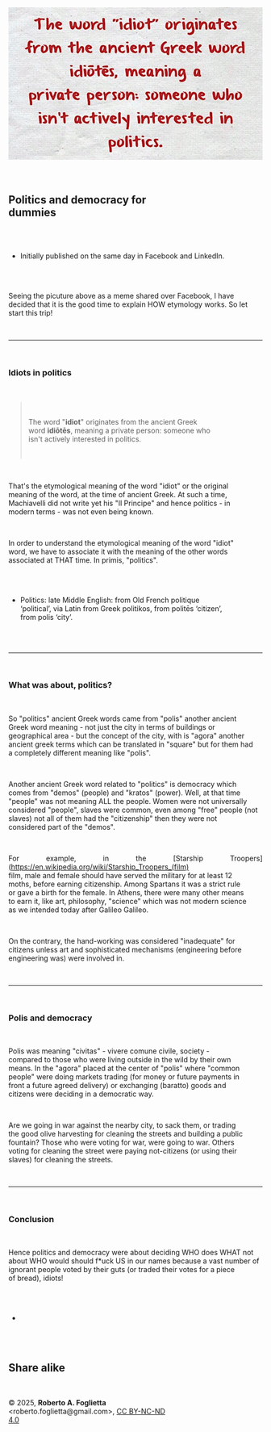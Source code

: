 <div id="firstdiv" created=":EN" style="max-width: 800px; margin: auto; white-space: pre-wrap; text-align: justify;">
<style>#printlink { display: inline; } @page { size: a4; margin: 0.36in 13.88mm 0.50in 13.88mm; zoom: 100%; } @media print { html { zoom: 100%; } }</style>

<div align="center"><img src="img/302-politics-and-democracy-for-dummies-img-001.jpg" width="800"><br></div>

## Politics and democracy for dummies

- Initially published on the same day in Facebook and LinkedIn.

Seeing the picuture above as a meme shared over Facebook, I have decided that it is the good time to explain HOW etymology works. So let start this trip!

---

### Idiots in politics

> The word "**idiot**" originates from the ancient Greek word **idiōtēs**, meaning a private person: someone who isn't actively interested in politics.

That's the etymological meaning of the word "idiot" or the original meaning of the word, at the time of ancient Greek. At such a time, Machiavelli did not write yet his "Il Principe" and hence politics - in modern terms - was not even being known.

In order to understand the etymological meaning of the word "idiot" word, we have to associate it with the meaning of the other words associated at THAT time. In primis, "politics".

- Politics: late Middle English: from Old French politique ‘political’, via Latin from Greek politikos, from politēs ‘citizen’, from polis ‘city’.

---

### What was about, politics?

So "politics" ancient Greek words came from "polis" another ancient Greek word meaning - not just the city in terms of buildings or geographical area - but the concept of the city, with is "agora" another ancient greek terms which can be translated in "square" but for them had a completely different meaning like "polis".

Another ancient Greek word related to "politics" is democracy which comes from "demos" (people) and "kratos" (power). Well, at that time "people" was not meaning ALL the people. Women were not universally considered "people", slaves were common, even among "free" people (not slaves) not all of them had the "citizenship" then they were not considered part of the "demos".

For example, in the [Starship Troopers](https://en.wikipedia.org/wiki/Starship_Troopers_(film) film, male and female should have served the military for at least 12 moths, before earning citizenship. Among Spartans it was a strict rule or gave a birth for the female. In Athens, there were many other means to earn it, like art, philosophy, "science" which was not modern science as we intended today after Galileo Galileo.

On the contrary, the hand-working was considered "inadequate" for citizens unless art and sophisticated mechanisms (engineering before engineering was) were involved in.

---

### Polis and democracy

Polis was meaning "civitas" - vivere comune civile, society - compared to those who were living outside in the wild by their own means. In the "agora" placed at the center of "polis" where "common people" were doing markets trading (for money or future payments in front a future agreed delivery) or exchanging (baratto) goods  and citizens were deciding in a democratic way.

Are we going in war against the nearby city, to sack them, or trading the good olive harvesting for cleaning the streets and building a public fountain? Those who were voting for war, were going to war. Others voting for cleaning the street were paying not-citizens (or using their slaves) for cleaning the streets.

---

### Conclusion

Hence politics and democracy were about deciding WHO does WHAT not about WHO would should f*uck US in our names because a vast number of ignorant people voted by their guts (or traded their votes for a piece of bread), idiots!

+

## Share alike

&copy; 2025, **Roberto A. Foglietta** &lt;roberto.foglietta<span>@</span>gmail.com&gt;, [CC BY-NC-ND 4.0](https://creativecommons.org/licenses/by-nc-nd/4.0/)

</div>
